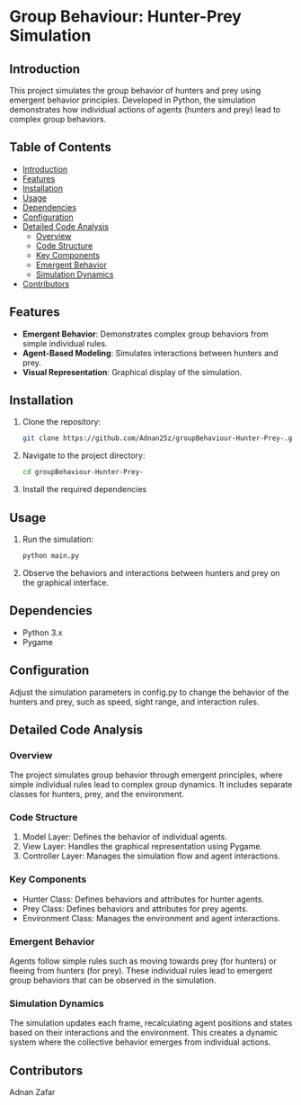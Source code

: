# Group Behaviour: Hunter-Prey Simulation

## Introduction

This project simulates the group behavior of hunters and prey using emergent behavior principles. Developed in Python, the simulation demonstrates how individual actions of agents (hunters and prey) lead to complex group behaviors.

## Table of Contents

- [Introduction](#introduction)
- [Features](#features)
- [Installation](#installation)
- [Usage](#usage)
- [Dependencies](#dependencies)
- [Configuration](#configuration)
- [Detailed Code Analysis](#detailed-code-analysis)
  - [Overview](#overview)
  - [Code Structure](#code-structure)
  - [Key Components](#key-components)
  - [Emergent Behavior](#emergent-behavior)
  - [Simulation Dynamics](#simulation-dynamics)
- [Contributors](#contributors)

## Features

- **Emergent Behavior**: Demonstrates complex group behaviors from simple individual rules.
- **Agent-Based Modeling**: Simulates interactions between hunters and prey.
- **Visual Representation**: Graphical display of the simulation.

## Installation

1. Clone the repository:
   ```bash
   git clone https://github.com/Adnan25z/groupBehaviour-Hunter-Prey-.git

2. Navigate to the project directory:
   ```bash
   cd groupBehaviour-Hunter-Prey-

3. Install the required dependencies

## Usage 
1. Run the simulation:
   ```bash
   python main.py

2. Observe the behaviors and interactions between hunters and prey on the graphical interface.

## Dependencies
- Python 3.x
- Pygame

## Configuration
Adjust the simulation parameters in config.py to change the behavior of the hunters and prey, such as speed, sight range, and interaction rules.

## Detailed Code Analysis
### Overview
The project simulates group behavior through emergent principles, where simple individual rules lead to complex group dynamics. It includes separate classes for hunters, prey, and the environment.

### Code Structure
1. Model Layer: Defines the behavior of individual agents.
2. View Layer: Handles the graphical representation using Pygame.
3. Controller Layer: Manages the simulation flow and agent interactions.

### Key Components
- Hunter Class: Defines behaviors and attributes for hunter agents.
- Prey Class: Defines behaviors and attributes for prey agents.
- Environment Class: Manages the environment and agent interactions.

### Emergent Behavior
Agents follow simple rules such as moving towards prey (for hunters) or fleeing from hunters (for prey). These individual rules lead to emergent group behaviors that can be observed in the simulation.

### Simulation Dynamics
The simulation updates each frame, recalculating agent positions and states based on their interactions and the environment. This creates a dynamic system where the collective behavior emerges from individual actions.

## Contributors
Adnan Zafar
